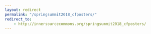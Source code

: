 ```yaml
---
layout: redirect
permalink: "/springsummit2018_cfposters/"
redirect_to:
    - http://innersourcecommons.org/springsummit2018_cfposters/
---
```

